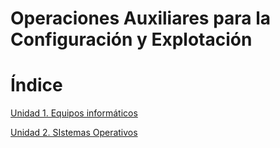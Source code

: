 # Operaciones Auxiliares para la Configuración y Explotación


# Índice

[Unidad 1. Equipos informáticos](U1/unidad1.md)

[Unidad 2. SIstemas Operativos](U2/unidad2.md) 
